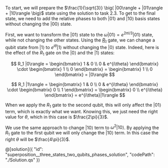 To start, we will prepare the $\frac{1}{\sqrt{3}} \big( |00\rangle +  |01\rangle + |10\rangle \big)$ state using the solution to task 2.3. To get to the final state, we need to add the relative phases to both $|01\rangle$ and $|10\rangle$ basis states without changing the $|00\rangle$ state.

First, we want to transform the $|01\rangle$ state to the $\omega |01\rangle = e^{2\pi i/3} |01\rangle$ state, while not changing the other states.
Using the [$R_1$](https://learn.microsoft.com/qsharp/api/qsharp-lang/microsoft.quantum.intrinsic/r1) gate, we can change a qubit state from $|1\rangle$ to $e^{i\theta}|1\rangle$ without changing the $|0\rangle$ state.
Indeed, here is the effect of the $R_1$ gate on the $|0\rangle$ and the $|1\rangle$ states:

$$ R_1 |0\rangle = \begin{bmatrix} 1 & 0 \\ 0 & e^{i\theta} \end{bmatrix} \cdot \begin{bmatrix} 1 \\ 0 \end{bmatrix} = \begin{bmatrix} 1 \\ 0 \end{bmatrix} = |0\rangle $$

$$ R_1 |1\rangle = \begin{bmatrix} 1 & 0 \\ 0 & e^{i\theta} \end{bmatrix} \cdot \begin{bmatrix} 0 \\ 1 \end{bmatrix} = \begin{bmatrix} 0 \\ e^{i\theta} \end{bmatrix} = e^{i\theta}|1\rangle $$

When we apply the $R_1$ gate to the second qubit, this will only affect the $|01\rangle$ term, which is exactly what we want. Knowing this, we just need the right value for $\theta$, which in this case is $\frac{2\pi}{3}$.

We use the same approach to change $|10\rangle$ term to $\omega^2 |10\rangle$. By applying the $R_1$ gate to the first qubit we will only change the $|10\rangle$ term. In this case the right $\theta$ will be $\frac{4\pi}{3}$.


@[solution]({
    "id": "superposition__three_states_two_qubits_phases_solution",
    "codePath": "./Solution.qs"
})
